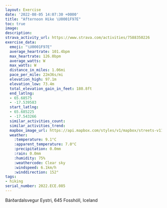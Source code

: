 ```yaml
---
layout: Exercise
date: '2022-08-05 14:07:30 +0000'
title: "Afternoon Hike \U0001F97E"
toc: true
image:
description:
strava_activity_url: https://www.strava.com/activities/7588350226
exercise_data:
  emoji: "\U0001F97E"
  average_heartrate: 101.4bpm
  max_heartrate: 126.0bpm
  average_watts: W
  max_watts: W
  distance_in_miles: 1.06mi
  pace_per_mile: 22m36s/mi
  elevation_high: 97.1m
  elevation_low: 73.4m
  total_elevation_gain_in_feet: 180.8ft
  end_latlng:
  - 65.68575
  - -17.539583
  start_latlng:
  - 65.685225
  - -17.543266
  similar_activities_count:
  similar_activities_trend:
  mapbox_image_url: https://api.mapbox.com/styles/v1/mapbox/streets-v11/static/path-5+787af2-1.0(sc%7CoKllajBN%5D%3Fe%40DUFW%3Fk%40Wc%40WBEA%3FM%40CSSGc%40S_%40EQBESv%40OJKCUNOEIFKSGc%40BUTe%40P_A%5EeALk%40d%40iA%5Cc%40%5C%40%5CCXNFPH%7C%40LlABD%3FZKrAAl%40EB%3FRFO%40t%40%3FABFH%40%40LHHHbAABKMCLJANKNNLGJ%3FJj%40%40~%40BHDd%40Hd%40%5CdA%40dAJdAHf%40N~A%3FNCVINE%5E%40~%40H%60AALGHACTDb%40dBV%60%40Pv%40J%5ECODBCj%40%40I%40fAKMB%40Jp%40HBAZ%40In%40vA%40E%3Fh%40UaAEAU%7B%40GEGOJl%40QkCBe%40GSIOQ%7D%40U%5Be%40sBI%7B%40EqA%40GT%7D%40A_%40g%40yDEeAGa%40Y_AO%7D%40%3FiA%5D_Bi%40oAUeAAWHo%40%3FQGOAa%40QqBCOIIKCEEA%40KGQ%40SG_%40%40KGG%3FEIAa%40GSGJECCE),pin-s-s+e5b22e(-17.54327,65.68522),pin-s-f+89ae00(-17.539590000000008,65.68574999999997)/auto/800x800?access_token=pk.eyJ1Ijoiam9zaGJlY2ttYW4iLCJhIjoiY205eWR2aDd1MWZ6djJrbXc4a3M0bWZleiJ9.XiG9OWkNcZk2QzjJbxLB4A
  weather:
    :temperature: 9.1°C
    :apparent_temperature: 7.0°C
    :precipitation: 0.0mm
    :rain: 0.0mm
    :humidity: 75%
    :weathercode: Clear sky
    :windspeed: 6.1km/h
    :winddirection: 152°
tags:
- hiking
serial_number: 2022.ECE.085
---
```

Bárðardalsvegur Eystri, 645 Fosshóll, Iceland
